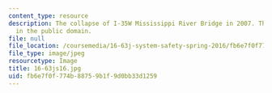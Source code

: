 ```yaml
---
content_type: resource
description: The collapse of I-35W Mississippi River Bridge in 2007. This image is
  in the public domain.
file: null
file_location: /coursemedia/16-63j-system-safety-spring-2016/fb6e7f0f774b88759b1f9d0bb33d1259_16-63js16.jpg
file_type: image/jpeg
resourcetype: Image
title: 16-63js16.jpg
uid: fb6e7f0f-774b-8875-9b1f-9d0bb33d1259
---
```

